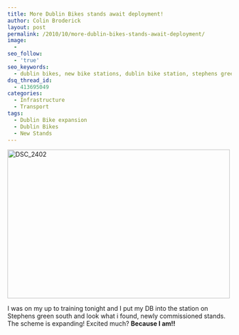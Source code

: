 ```yaml
---
title: More Dublin Bikes stands await deployment!
author: Colin Broderick
layout: post
permalink: /2010/10/more-dublin-bikes-stands-await-deployment/
image:
  - 
seo_follow:
  - 'true'
seo_keywords:
  - dublin bikes, new bike stations, dublin bike station, stephens green dublin, dublin"
dsq_thread_id:
  - 413695049
categories:
  - Infrastructure
  - Transport
tags:
  - Dublin Bike expansion
  - Dublin Bikes
  - New Stands
---
```

[<img src="http://farm5.static.flickr.com/4132/5052879562_e903c6dfc6.jpg" alt="DSC_2402" width="500" height="334" />][1]

I was on my up to training tonight and I put my DB into the station on Stephens green south and look what i found, newly commissioned stands. The scheme is expanding! Excited much? **Because I am!!**



 [1]: http://www.flickr.com/photos/yeolderusty/5052879562/ "DSC_2402 by yeolderusty, on Flickr"